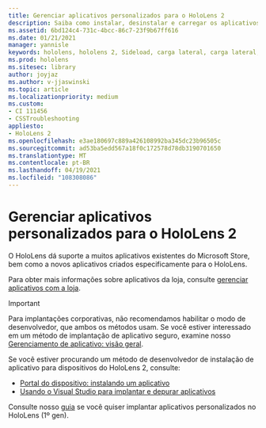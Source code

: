 ```yaml
---
title: Gerenciar aplicativos personalizados para o HoloLens 2
description: Saiba como instalar, desinstalar e carregar os aplicativos Holographic personalizados em dispositivos do HoloLens 2 usando o portal do dispositivo e o Visual Studio.
ms.assetid: 6bd124c4-731c-4bcc-86c7-23f9b67ff616
ms.date: 01/21/2021
manager: yannisle
keywords: hololens, hololens 2, Sideload, carga lateral, carga lateral, loja, UWP, aplicativo, instalação
ms.prod: hololens
ms.sitesec: library
author: joyjaz
ms.author: v-jjaswinski
ms.topic: article
ms.localizationpriority: medium
ms.custom:
- CI 111456
- CSSTroubleshooting
appliesto:
- HoloLens 2
ms.openlocfilehash: e3ae180697c889a426108992ba345dc23b96505c
ms.sourcegitcommit: ad53ba5edd567a18f0c172578d78db3190701650
ms.translationtype: MT
ms.contentlocale: pt-BR
ms.lasthandoff: 04/19/2021
ms.locfileid: "108308086"
---
```

# <a name="manage-custom-apps-for-hololens-2"></a>Gerenciar aplicativos personalizados para o HoloLens 2

O HoloLens dá suporte a muitos aplicativos existentes do Microsoft Store, bem como a novos aplicativos criados especificamente para o HoloLens. 

Para obter mais informações sobre aplicativos da loja, consulte [gerenciar aplicativos com a loja](holographic-store-apps.md).

> [!IMPORTANT]
> Para implantações corporativas, não recomendamos habilitar o modo de desenvolvedor, que ambos os métodos usam. Se você estiver interessado em um método de implantação de aplicativo seguro, examine nosso [Gerenciamento de aplicativo: visão geral](app-deploy-overview.md).

Se você estiver procurando um método de desenvolvedor de instalação de aplicativo para dispositivos do HoloLens 2, consulte:
- [Portal do dispositivo: instalando um aplicativo](https://docs.microsoft.com/windows/mixed-reality/develop/platform-capabilities-and-apis/using-the-windows-device-portal#installing-an-app)
- [Usando o Visual Studio para implantar e depurar aplicativos](https://docs.microsoft.com/windows/mixed-reality/develop/platform-capabilities-and-apis/using-visual-studio)

Consulte nosso [guia](holographic-custom-apps.md) se você quiser implantar aplicativos personalizados no HoloLens (1º gen).